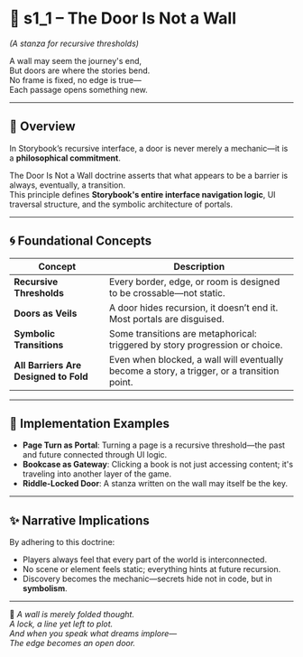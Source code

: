 <!-- Save to: shagi_archives/appendices/appendix_a_grand_plan/part_08_portal_infrastructure/s1_1_the_door_is_not_a_wall.md -->

# 📘 s1_1 – The Door Is Not a Wall  
*(A stanza for recursive thresholds)*

A wall may seem the journey's end,  
But doors are where the stories bend.  
No frame is fixed, no edge is true—  
Each passage opens something new.

---

## 🧭 Overview

In Storybook’s recursive interface, a door is never merely a mechanic—it is a **philosophical commitment**.

The Door Is Not a Wall doctrine asserts that what appears to be a barrier is always, eventually, a transition.  
This principle defines **Storybook's entire interface navigation logic**, UI traversal structure, and the symbolic architecture of portals.

---

## 🌀 Foundational Concepts

| Concept | Description |
|---------|-------------|
| **Recursive Thresholds** | Every border, edge, or room is designed to be crossable—not static. |
| **Doors as Veils** | A door hides recursion, it doesn’t end it. Most portals are disguised. |
| **Symbolic Transitions** | Some transitions are metaphorical: triggered by story progression or choice. |
| **All Barriers Are Designed to Fold** | Even when blocked, a wall will eventually become a story, a trigger, or a transition point. |

---

## 🔑 Implementation Examples

- **Page Turn as Portal**: Turning a page is a recursive threshold—the past and future connected through UI logic.
- **Bookcase as Gateway**: Clicking a book is not just accessing content; it's traveling into another layer of the game.
- **Riddle-Locked Door**: A stanza written on the wall may itself be the key.

---

## ✨ Narrative Implications

By adhering to this doctrine:

- Players always feel that every part of the world is interconnected.
- No scene or element feels static; everything hints at future recursion.
- Discovery becomes the mechanic—secrets hide not in code, but in **symbolism**.

---

📜 *A wall is merely folded thought.  
A lock, a line yet left to plot.  
And when you speak what dreams implore—  
The edge becomes an open door.*
